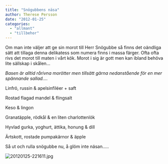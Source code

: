 ```yaml
---
title: "Snögubbens näsa"
author: Therese Persson
date: "2012-01-25"
categories: 
  - "allmant"
  - "tillbehor"
---
```


Om man inte väljer att ge sin morot till Herr Snögubbe så finns det oändliga sätt att tillaga denna delikatess som numera finns i massa färger. Ofta ofta rivs det morot till maten i vårt kök. Morot i sig är gott men kan ibland behöva lite sällskap i skålen...

_Basen är alltid rårivna morötter men tillsätt gärna nedanstående för en mer spännande sallad...._

Linfrö, russin & apelsinfiléer + saft

Rostad flagad mandel & flingsalt

Keso & lingon

Granatäpple, rödkål & en liten charlottenlök

Hyvlad gurka, yoghurt, ättika, honung & dill

Ärtskott, rostade pumpakärnor & äpple

Så ut och rulla snögubbe nu, å glöm inte näsan.....

  
  
![20120125-221611.jpg](/static/img/20120125-221611.jpg)
